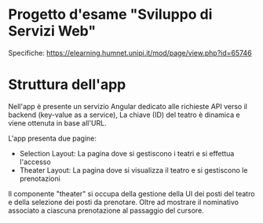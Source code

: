 # Progetto d'esame "Sviluppo di Servizi Web"

Specifiche: https://elearning.humnet.unipi.it/mod/page/view.php?id=65746

# Struttura dell'app

Nell'app è presente un servizio Angular dedicato alle richieste API verso il backend (key-value as a service),
La chiave (ID) del teatro è dinamica e viene ottenuta in base all'URL.

L'app presenta due pagine:
- Selection Layout: La pagina dove si gestiscono i teatri e si effettua l'accesso
- Theater Layout: La pagina dove si visualizza il teatro e si gestiscono le prenotazioni

Il componente "theater" si occupa della gestione della UI dei posti del teatro e della selezione dei posti da prenotare. Oltre ad mostrare il nominativo associato a ciascuna prenotazione al passaggio del cursore.
